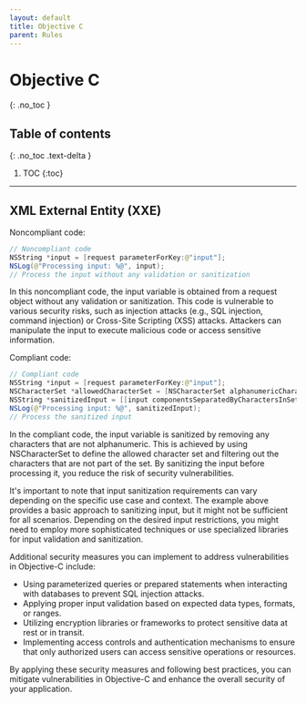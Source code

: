 ```yaml
---
layout: default
title: Objective C
parent: Rules
---
```


# Objective C
{: .no_toc }


## Table of contents
{: .no_toc .text-delta }

1. TOC
{:toc}

---




## XML External Entity (XXE)

<span class="d-inline-block p-2 mr-1 v-align-middle bg-red-000"></span>Noncompliant code:


```java
// Noncompliant code
NSString *input = [request parameterForKey:@"input"];
NSLog(@"Processing input: %@", input);
// Process the input without any validation or sanitization
```

In this noncompliant code, the input variable is obtained from a request object without any validation or sanitization. This code is vulnerable to various security risks, such as injection attacks (e.g., SQL injection, command injection) or Cross-Site Scripting (XSS) attacks. Attackers can manipulate the input to execute malicious code or access sensitive information.









<span class="d-inline-block p-2 mr-1 v-align-middle bg-green-000"></span>Compliant code:


```java
// Compliant code
NSString *input = [request parameterForKey:@"input"];
NSCharacterSet *allowedCharacterSet = [NSCharacterSet alphanumericCharacterSet];
NSString *sanitizedInput = [[input componentsSeparatedByCharactersInSet:[allowedCharacterSet invertedSet]] componentsJoinedByString:@""];
NSLog(@"Processing input: %@", sanitizedInput);
// Process the sanitized input
```


In the compliant code, the input variable is sanitized by removing any characters that are not alphanumeric. This is achieved by using NSCharacterSet to define the allowed character set and filtering out the characters that are not part of the set. By sanitizing the input before processing it, you reduce the risk of security vulnerabilities.


It's important to note that input sanitization requirements can vary depending on the specific use case and context. The example above provides a basic approach to sanitizing input, but it might not be sufficient for all scenarios. Depending on the desired input restrictions, you might need to employ more sophisticated techniques or use specialized libraries for input validation and sanitization.

Additional security measures you can implement to address vulnerabilities in Objective-C include:

* Using parameterized queries or prepared statements when interacting with databases to prevent SQL injection attacks.
* Applying proper input validation based on expected data types, formats, or ranges.
* Utilizing encryption libraries or frameworks to protect sensitive data at rest or in transit.
* Implementing access controls and authentication mechanisms to ensure that only authorized users can access sensitive operations or resources.

By applying these security measures and following best practices, you can mitigate vulnerabilities in Objective-C and enhance the overall security of your application.
